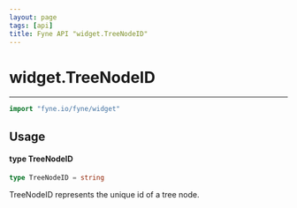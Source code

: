 ```yaml
---
layout: page
tags: [api]
title: Fyne API "widget.TreeNodeID"
---
```


# widget.TreeNodeID
---
```go
import "fyne.io/fyne/widget"
```

## Usage

#### type TreeNodeID

```go
type TreeNodeID = string
```

TreeNodeID represents the unique id of a tree node.
